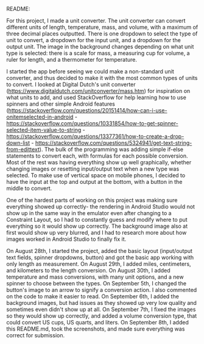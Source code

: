 README:

For this project, I made a unit converter. The unit converter can convert different units of length, temperature, mass, and volume, with a maximum of three decimal places outputted. There is one dropdown to select the type of unit to convert, a dropdown for the input unit, and a dropdown for the output unit. The image in the background changes depending on what unit type is selected: there is a scale for mass, a measuring cup for volume, a ruler for length, and a thermometer for temperature.

I started the app before seeing we could make a non-standard unit converter, and thus decided to make it with the most common types of units to convert. I looked at Digital Dutch's unit converter (https://www.digitaldutch.com/unitconverter/mass.htm) for inspiration on what units to add, and used StackOverflow for help learning how to use spinners and other simple Android features (https://stackoverflow.com/questions/20151414/how-can-i-use-onitemselected-in-android - https://stackoverflow.com/questions/10331854/how-to-get-spinner-selected-item-value-to-string - https://stackoverflow.com/questions/13377361/how-to-create-a-drop-down-list - https://stackoverflow.com/questions/5324941/get-text-string-from-edittext). The bulk of the programming was adding simple if-else statements to convert each, with formulas for each possible conversion. Most of the rest was having everything show up well graphically, whether changing images or resetting input/output text when a new type was selected. To make use of vertical space on mobile phones, I decided to have the input at the top and output at the bottom, with a button in the middle to convert.

One of the hardest parts of working on this project was making sure everything showed up correctly- the rendering in Android Studio would not show up in the same way in the emulator even after changing to a Constraint Layout, so I had to constantly guess and modify where to put everything so it would show up correctly. The background image also at first would show up very blurred, and I had to research more about how images worked in Android Studio to finally fix it.

On August 28th, I started the project, added the basic layout (input/output text fields, spinner dropdowns, button) and got the basic app working with only length as measurement.
On August 29th, I added miles, centimeters, and kilometers to the length conversion.
On August 30th, I added temperature and mass conversions, with many unit options, and a new spinner to choose between the types.
On September 5th, I changed the button's image to an arrow to signify a conversion action. I also commented on the code to make it easier to read.
On September 6th, I added the background images, but had issues as they showed up very low quality and sometimes even didn't show up at all.
On September 7th, I fixed the images so they would show up correctly, and added a volume conversion type, that could convert US cups, US quarts, and liters.
On September 8th, I added this README.md, took the screenshots, and made sure everything was correct for submission.